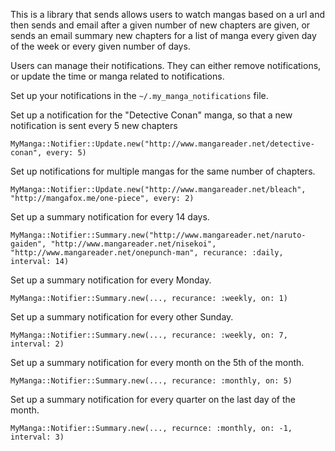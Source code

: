 This is a library that sends allows users to watch mangas based on a url and then sends and email after a given number of new chapters are given, or sends an email summary new chapters for a list of manga every given day of the week or every given number of days.

Users can manage their notifications. They can either remove notifications, or update the time or manga related to notifications.

Set up your notifications in the `~/.my_manga_notifications` file.

Set up a notification for the "Detective Conan" manga, so that a new notification is sent every 5 new chapters
```
MyManga::Notifier::Update.new("http://www.mangareader.net/detective-conan", every: 5)
```

Set up notifications for multiple mangas for the same number of chapters.
```
MyManga::Notifier::Update.new("http://www.mangareader.net/bleach", "http://mangafox.me/one-piece", every: 2)
```

Set up a summary notification for every 14 days.
```
MyManga::Notifier::Summary.new("http://www.mangareader.net/naruto-gaiden", "http://www.mangareader.net/nisekoi", "http://www.mangareader.net/onepunch-man", recurance: :daily, interval: 14)
```

Set up a summary notification for every Monday.
```
MyManga::Notifier::Summary.new(..., recurance: :weekly, on: 1)
```

Set up a summary notification for every other Sunday.
```
MyManga::Notifier::Summary.new(..., recurance: :weekly, on: 7, interval: 2)
```

Set up a summary notification for every month on the 5th of the month.
```
MyManga::Notifier::Summary.new(..., recurance: :monthly, on: 5)
```

Set up a summary notification for every quarter on the last day of the month.
```
MyManga::Notifier::Summary.new(..., recurnce: :monthly, on: -1, interval: 3)
```
